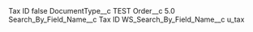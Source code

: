 <?xml version="1.0" encoding="UTF-8"?>
<CustomMetadata xmlns="http://soap.sforce.com/2006/04/metadata" xmlns:xsi="http://www.w3.org/2001/XMLSchema-instance" xmlns:xsd="http://www.w3.org/2001/XMLSchema">
    <label>Tax ID</label>
    <protected>false</protected>
    <values>
        <field>DocumentType__c</field>
        <value xsi:type="xsd:string">TEST</value>
    </values>
    <values>
        <field>Order__c</field>
        <value xsi:type="xsd:double">5.0</value>
    </values>
    <values>
        <field>Search_By_Field_Name__c</field>
        <value xsi:type="xsd:string">Tax ID</value>
    </values>
    <values>
        <field>WS_Search_By_Field_Name__c</field>
        <value xsi:type="xsd:string">u_tax</value>
    </values>
</CustomMetadata>
